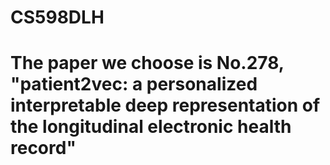 # CS598DLH
# The paper we choose is No.278, "patient2vec: a personalized interpretable deep representation of the longitudinal electronic health record"
